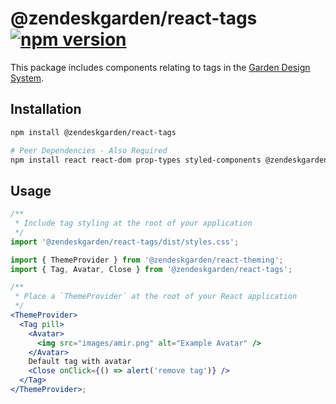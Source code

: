 # @zendeskgarden/react-tags [![npm version](https://img.shields.io/npm/v/@zendeskgarden/react-tags.svg?style=flat-square)](https://www.npmjs.com/package/@zendeskgarden/react-tags)

This package includes components relating to tags in the
[Garden Design System](https://zendeskgarden.github.io/).

## Installation

```sh
npm install @zendeskgarden/react-tags

# Peer Dependencies - Also Required
npm install react react-dom prop-types styled-components @zendeskgarden/react-theming
```

## Usage

```jsx static
/**
 * Include tag styling at the root of your application
 */
import '@zendeskgarden/react-tags/dist/styles.css';

import { ThemeProvider } from '@zendeskgarden/react-theming';
import { Tag, Avatar, Close } from '@zendeskgarden/react-tags';

/**
 * Place a `ThemeProvider` at the root of your React application
 */
<ThemeProvider>
  <Tag pill>
    <Avatar>
      <img src="images/amir.png" alt="Example Avatar" />
    </Avatar>
    Default tag with avatar
    <Close onClick={() => alert('remove tag')} />
  </Tag>
</ThemeProvider>;
```
